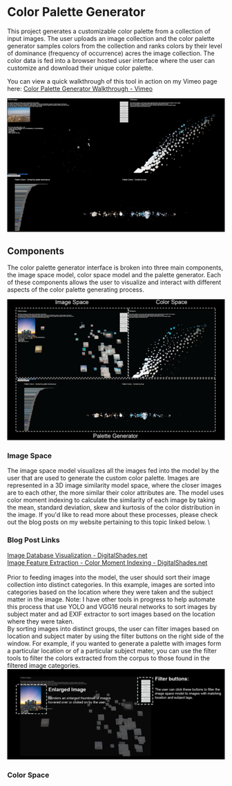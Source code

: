# Color Palette Generator
 
This project generates a customizable color palette from a collection of input images. 
The user uploads an image collection and the color palette generator samples colors from the collection and ranks colors by their level of dominance (frequency of occurrence) acres the image collection. 
The color data is fed into a browser hosted user interface where the user can customize and download their unique color palette.

You can view a quick walkthrough of this tool in action on my Vimeo page here: [Color Palette Generator Walkthrough - Vimeo](https://vimeo.com/manage/videos/950372917)

![image](https://github.com/KJSloan2/Color_Palette_Generator/blob/main/00_resources/documentation/images/CPG_vimeoScreenShot.png)

## Components

The color palette generator interface is broken into three main components, the image space model, color space model and the palette generator. Each of these components allows the user to visualize and interact with different aspects of the color palette generating process.

![image](https://github.com/KJSloan2/Color_Palette_Generator/blob/main/00_resources/documentation/images/24072700_CPG_componentsOverview.png)

### Image Space

The image space model visualizes all the images fed into the model by the user that are used to generate the custom color palette. 
Images are represented in a 3D image similarity model space, where the closer images are to each other, the more similar their color attributes are. 
The model uses color moment indexing to calculate the similarity of each image by taking the mean, standard deviation, skew and kurtosis of the color distribution in the image. 
If you'd like to read more about these processes, please check out the blog posts on my website pertaining to this topic linked below.
\
### Blog Post Links
[Image Database Visualization - DigitalShades.net](https://www.digitalshades.work/project-blog/image-database-visualization)
\
[Image Feature Extraction - Color Moment Indexing - DigitalShades.net](https://www.digitalshades.work/project-blog/cbri)\
\
Prior to feeding images into the model, the user should sort their image collection into distinct categories. 
In this example, images are sorted into categories based on the location where they were taken and the subject matter in the image. 
Note: I have other tools in progress to help automate this process that use YOLO and VGG16 neural networks to sort images by subject mater and ad EXIF extractor to sort images based on the location where they were taken.  
By sorting images into distinct groups, the user can filter images based on location and subject mater by using the filter buttons on the right side of the window. 
For example, if you wanted to generate a palette with images form a particular location or of a particular subject mater, you can use the filter tools to filter the colors extracted from the corpus to those found in the filtered image categories.
![image](https://github.com/KJSloan2/Color_Palette_Generator/blob/main/00_resources/documentation/images/24072701_CPG_imageSpaceComponents.png)


### Color Space

